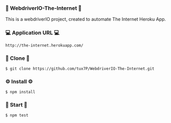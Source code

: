 ### :mega: WebdriverIO-The-Internet :mega:
This is a webdriverIO project, created to automate The Internet Heroku App. 

### :computer: Application URL :computer: 
```
http://the-internet.herokuapp.com/
```

### :page_with_curl: Clone :page_with_curl:
```
$ git clone https://github.com/tux7P/WebdriverIO-The-Internet.git
```

### :gear: Install :gear: 
```
$ npm install
```

### :runner: Start :runner:
```
$ npm test
```